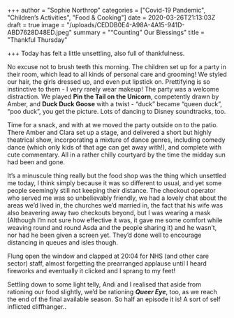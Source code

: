 +++
author = "Sophie Northrop"
categories = ["Covid-19 Pandemic", "Children’s Activities", "Food & Cooking"]
date = 2020-03-26T21:13:03Z
draft = true
image = "/uploads/CEDDB0E4-A98A-4A15-941D-ABD7628D48ED.jpeg"
summary = "“Counting” Our Blessings"
title = "Thankful Thursday"

+++
Today has felt a little unsettling, also full of thankfulness.

No excuse not to brush teeth this morning. The children set up for a party in their room, which lead to all kinds of personal care and grooming! We styled our hair, the girls dressed up, and even put lipstick on. Prettifying is so instinctive to them - I very rarely wear makeup! The party was a welcome distraction. We played **Pin the Tail on the Unicorn**, competently drawn by Amber, and **Duck Duck Goose** with a twist - “duck” became “queen duck”, “poo duck”, you get the picture. Lots of dancing to Disney soundtracks, too.

Time for a snack, and with at we moved the party outside on to the patio. There Amber and Clara set up a stage, and delivered a short but highly theatrical show, incorporating a mixture of dance genres, including comedy dance (which only kids of that age can get away with!), and complete with cute commentary. All in a rather chilly courtyard by the time the midday sun had been and gone.

It’s a minuscule thing really but the food shop was the thing which unsettled me today, I think simply because it was so different to usual, and yet some people seemingly still not keeping their distance. The checkout operator who served me was so unbelievably friendly, we had a lovely chat about the areas we’d lived in, the churches we’d married in, the fact that his wife was also beavering away two checkouts beyond, but I was wearing a mask (Although I’m not sure how effective it was, it gave me some comfort while weaving round and round Asda and the people sharing it) and he wasn’t, nor had he been given a screen yet. They’d done well to encourage distancing in queues and isles though.

Flung open the window and clapped at 20:04 for NHS (and other care sector) staff, almost forgetting the prearranged applause until I heard fireworks and eventually it clicked and I sprang to my feet!

Settling down to some light telly, Andi and I realised that aside from rationing our food slightly, we’d be rationing **_Queer Eye_**, too, as we reach the end of the final available season. So half an episode it is! A sort of self inflicted cliffhanger..